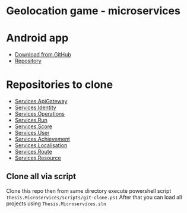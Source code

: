 # Geolocation game - microservices

# Android app
- [Download from GitHub](https://github.com/MPD97/Thesis.App/releases/)
- [Repository](https://github.com/MPD97/Thesis.App)

# Repositories to clone

- [Services.ApiGateway](https://github.com/MPD97/Services.ApiGateway)
- [Services.Identity](https://github.com/MPD97/Services.Identity)
- [Services.Operations](https://github.com/MPD97/Services.Operations)
- [Services.Run](https://github.com/MPD97/Services.Run)
- [Services.Score](https://github.com/MPD97/Services.Score)
- [Services.User](https://github.com/MPD97/Services.User)
- [Services.Achievement](https://github.com/MPD97/Services.Achievement)
- [Services.Localisation](https://github.com/MPD97/Services.Localisation)
- [Services.Route](https://github.com/MPD97/Services.Route)
- [Services.Resource](https://github.com/MPD97/Services.Resource)

## Clone all via script
Clone this repo then from same directory execute powershell script `Thesis.Microservices/scripts/git-clone.ps1`
After that you can load all projects using `Thesis.Microservices.sln`

